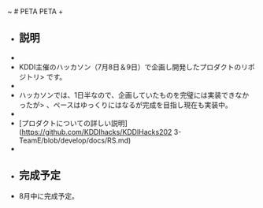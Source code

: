 ~ # PETA PETA
+
+ ## 説明
+
+ KDDI主催のハッカソン（7月8日＆9日）で企画し開発したプロダクトのリポジトリ>  です。
+
+ ハッカソンでは、1日半なので、企画していたものを完璧には実装できなかったが>  、ペースはゆっくりにはなるが完成を目指し現在も実装中。
+
+ [プロダクトについての詳しい説明](https://github.com/KDDIhacks/KDDIHacks202  3-TeamE/blob/develop/docs/RS.md)
+
+ ## 完成予定
+ 8月中に完成予定。
